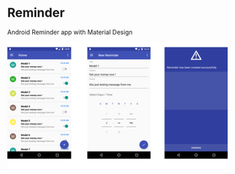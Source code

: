 <h1>Reminder</h1>

Android Reminder app with Material Design

![Alt text](/.idea/ss.png?raw=true "Screen Shoot")

